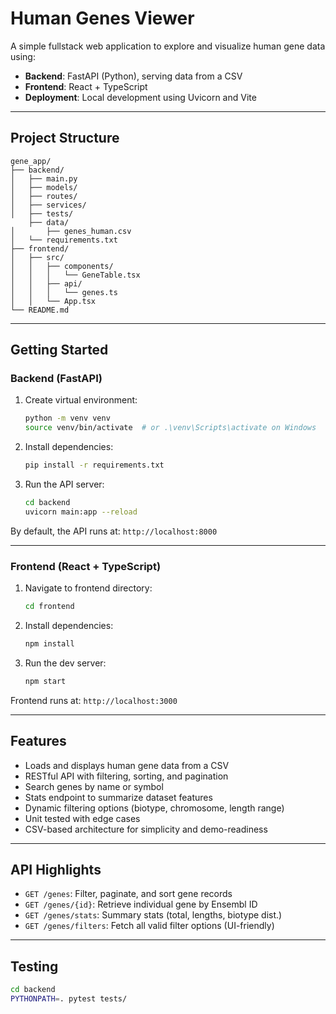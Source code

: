 
# Human Genes Viewer

A simple fullstack web application to explore and visualize human gene data using:

- **Backend**: FastAPI (Python), serving data from a CSV
- **Frontend**: React + TypeScript
- **Deployment**: Local development using Uvicorn and Vite

---

## Project Structure

```
gene_app/
├── backend/
│   ├── main.py
│   ├── models/
│   ├── routes/
│   ├── services/
│   ├── tests/
    ├── data/
│       ├── genes_human.csv
│   └── requirements.txt
├── frontend/
│   ├── src/
│   │   ├── components/
│   │   │   └── GeneTable.tsx
│   │   ├── api/
│   │   │   └── genes.ts
│   │   └── App.tsx
└── README.md
```

---

## Getting Started

### Backend (FastAPI)
1. Create virtual environment:
   ```bash
   python -m venv venv
   source venv/bin/activate  # or .\venv\Scripts\activate on Windows
   ```

2. Install dependencies:
   ```bash
   pip install -r requirements.txt
   ```

3. Run the API server:
   ```bash
   cd backend
   uvicorn main:app --reload
   ```

By default, the API runs at: `http://localhost:8000`

---

### Frontend (React + TypeScript)

1. Navigate to frontend directory:
   ```bash
   cd frontend
   ```

2. Install dependencies:
   ```bash
   npm install
   ```

3. Run the dev server:
   ```bash
   npm start
   ```

Frontend runs at: `http://localhost:3000`

---

## Features

- Loads and displays human gene data from a CSV
- RESTful API with filtering, sorting, and pagination
- Search genes by name or symbol
- Stats endpoint to summarize dataset features
- Dynamic filtering options (biotype, chromosome, length range)
- Unit tested with edge cases
- CSV-based architecture for simplicity and demo-readiness

---

## API Highlights

- `GET /genes`: Filter, paginate, and sort gene records
- `GET /genes/{id}`: Retrieve individual gene by Ensembl ID
- `GET /genes/stats`: Summary stats (total, lengths, biotype dist.)
- `GET /genes/filters`: Fetch all valid filter options (UI-friendly)

---

## Testing

```bash
cd backend
PYTHONPATH=. pytest tests/
```
